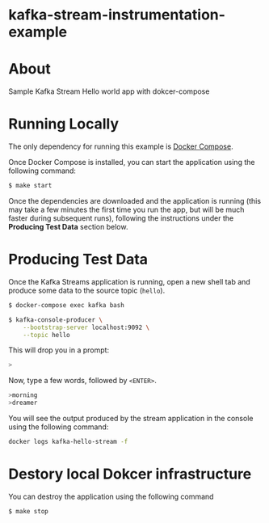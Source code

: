 # kafka-stream-instrumentation-example

# About

Sample Kafka Stream Hello world app with dokcer-compose

# Running Locally
The only dependency for running this example is [Docker Compose][docker].

[docker]: https://docs.docker.com/compose/install/

Once Docker Compose is installed, you can start the application using the following command:

```sh
$ make start
```
Once the dependencies are downloaded and the application is running (this may take a few minutes the first time you run the app, 
but will be much faster during subsequent runs), following the instructions under the __Producing Test Data__ section below.

# Producing Test Data
Once the Kafka Streams application is running, open a new shell tab and produce some 
data to the source topic (`hello`).

```sh
$ docker-compose exec kafka bash

$ kafka-console-producer \
    --bootstrap-server localhost:9092 \
    --topic hello
```

This will drop you in a prompt:

```sh
>
```

Now, type a few words, followed by `<ENTER>`.

```sh
>morning
>dreamer
```
You will see the output produced by the stream application in the console using the following command:
```sh
docker logs kafka-hello-stream -f
```

# Destory local Dokcer infrastructure

You can destroy the application using the following command


```sh
$ make stop
```
